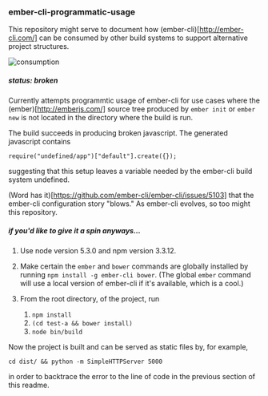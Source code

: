 ### ember-cli-programmatic-usage

This repository might serve to document how (ember-cli)[http://ember-cli.com/]
can be consumed by other build systems to support alternative project structures.

![consumption](https://upload.wikimedia.org/wikipedia/commons/thumb/8/82/Francisco_de_Goya,_Saturno_devorando_a_su_hijo_(1819-1823).jpg/261px-Francisco_de_Goya,_Saturno_devorando_a_su_hijo_(1819-1823).jpg)

##### status: broken

Currently attempts programmtic usage of ember-cli for use cases where the
(ember)[http://emberjs.com/]
source tree produced by `ember init` or `ember new`
is not located in the directory where the build is run.

The build succeeds in producing broken javascript.  The generated javascript contains

    require("undefined/app")["default"].create({});

suggesting that this setup leaves a variable needed by the ember-cli build system undefined.

(Word has it)[https://github.com/ember-cli/ember-cli/issues/5103]
that the ember-cli configuration story "blows."  As ember-cli evolves, so too might this repository.

##### if you'd like to give it a spin anyways...

1. Use node version 5.3.0 and npm version 3.3.12.

2. Make certain the `ember` and `bower` commands are globally installed
   by running `npm install -g ember-cli bower`.
   (The global `ember` command will use a local version of
    ember-cli if it's available, which is a cool.)

3. From the root directory, of the project, run
   1. `npm install`
   2. `(cd test-a && bower install)`
   3. `node bin/build`

Now the project is built and can be served as static files
by, for example,

    cd dist/ && python -m SimpleHTTPServer 5000

in order to backtrace the error to the line of code in the previous section of this readme.
